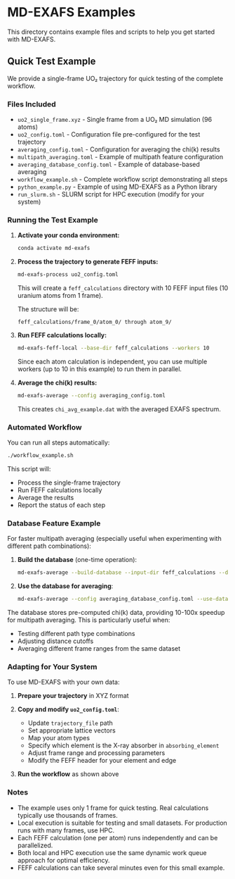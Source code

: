 # MD-EXAFS Examples

This directory contains example files and scripts to help you get started with MD-EXAFS.

## Quick Test Example

We provide a single-frame UO₂ trajectory for quick testing of the complete workflow.

### Files Included

- `uo2_single_frame.xyz` - Single frame from a UO₂ MD simulation (96 atoms)
- `uo2_config.toml` - Configuration file pre-configured for the test trajectory
- `averaging_config.toml` - Configuration for averaging the chi(k) results
- `multipath_averaging.toml` - Example of multipath feature configuration
- `averaging_database_config.toml` - Example of database-based averaging
- `workflow_example.sh` - Complete workflow script demonstrating all steps
- `python_example.py` - Example of using MD-EXAFS as a Python library
- `run_slurm.sh` - SLURM script for HPC execution (modify for your system)

### Running the Test Example

1. **Activate your conda environment:**
   ```bash
   conda activate md-exafs
   ```

2. **Process the trajectory to generate FEFF inputs:**
   ```bash
   md-exafs-process uo2_config.toml
   ```
   
   This will create a `feff_calculations` directory with 10 FEFF input files (10 uranium atoms from 1 frame).
   
   The structure will be:
   ```
   feff_calculations/frame_0/atom_0/ through atom_9/
   ```

3. **Run FEFF calculations locally:**
   ```bash
   md-exafs-feff-local --base-dir feff_calculations --workers 10
   ```
   
   Since each atom calculation is independent, you can use multiple workers (up to 10 in this example) to run them in parallel.

4. **Average the chi(k) results:**
   ```bash
   md-exafs-average --config averaging_config.toml
   ```
   
   This creates `chi_avg_example.dat` with the averaged EXAFS spectrum.

### Automated Workflow

You can run all steps automatically:

```bash
./workflow_example.sh
```

This script will:
- Process the single-frame trajectory
- Run FEFF calculations locally
- Average the results
- Report the status of each step

### Database Feature Example

For faster multipath averaging (especially useful when experimenting with different path combinations):

1. **Build the database** (one-time operation):
   ```bash
   md-exafs-average --build-database --input-dir feff_calculations --database chi_example.db
   ```

2. **Use the database for averaging**:
   ```bash
   md-exafs-average --config averaging_database_config.toml --use-database --database chi_example.db
   ```

The database stores pre-computed chi(k) data, providing 10-100x speedup for multipath averaging. This is particularly useful when:
- Testing different path type combinations
- Adjusting distance cutoffs
- Averaging different frame ranges from the same dataset

### Adapting for Your System

To use MD-EXAFS with your own data:

1. **Prepare your trajectory** in XYZ format
2. **Copy and modify `uo2_config.toml`**:
   - Update `trajectory_file` path
   - Set appropriate lattice vectors
   - Map your atom types
   - Specify which element is the X-ray absorber in `absorbing_element`
   - Adjust frame range and processing parameters
   - Modify the FEFF header for your element and edge

3. **Run the workflow** as shown above

### Notes

- The example uses only 1 frame for quick testing. Real calculations typically use thousands of frames.
- Local execution is suitable for testing and small datasets. For production runs with many frames, use HPC.
- Each FEFF calculation (one per atom) runs independently and can be parallelized.
- Both local and HPC execution use the same dynamic work queue approach for optimal efficiency.
- FEFF calculations can take several minutes even for this small example.